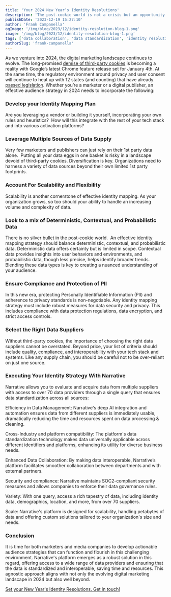 ```yaml
---
title: 'Your 2024 New Year’s Identity Resolutions'
description: 'The post-cookie world is not a crisis but an opportunity. It pushes us towards more ethical, transparent data practices.'
publishDate: '2023-12-19 15:27:10'
author: 'Frank Campanella'
ogImage: '/img/blog/2023/12/identity-resolution-blog-1.png'
image: '/img/blog/2023/12/identity-resolution-blog-1.png'
tags: ['data collaboration', 'data standardization', 'identity resolution', 'rosetta stone']
authorSlug: 'frank-campanella'
---
```

As we venture into 2024, the digital marketing landscape continues to evolve. The long-promised [demise of third-party cookies](https://www.adexchanger.com/privacy/google-plans-to-ring-in-the-new-year-with-third-party-cookie-deprecation-for-real/) is becoming a reality with Google’s latest Chrome feature release set for January 4th. At the same time, the regulatory environment around privacy and user consent will continue to heat up with 12 states (and counting) that have already [passed legislation](https://pro.bloomberglaw.com/brief/state-privacy-legislation-tracker/). Whether you’re a marketer or a digital publisher, an effective audience strategy in 2024 needs to incorporate the following:  

### Develop your Identity Mapping Plan  

Are you leveraging a vendor or building it yourself, incorporating your own rules and heuristics?  How will this integrate with the rest of your tech stack and into various activation platforms?

### Leverage Multiple Sources of Data Supply  

Very few marketers and publishers can just rely on their 1st party data alone.  Putting all your data eggs in one basket is risky in a landscape devoid of third-party cookies. Diversification is key. Organizations need to harness a variety of data sources beyond their own limited 1st party footprints.

### Account For Scalability and Flexibility  

Scalability is another cornerstone of effective identity mapping. As your organization grows, so too should your ability to handle an increasing volume and complexity of data.

### Look to a mix of Deterministic, Contextual, and Probabilistic Data  

There is no silver bullet in the post-cookie world.  An effective identity mapping strategy should balance deterministic, contextual, and probabilistic data. Deterministic data offers certainty but is limited in scope. Contextual data provides insights into user behaviors and environments, and probabilistic data, though less precise, helps identify broader trends. Blending these data types is key to creating a nuanced understanding of your audience.

### Ensure Compliance and Protection of PII  

In this new era, protecting Personally Identifiable Information (PII) and adherence to privacy standards is non-negotiable. Any identity mapping strategy must include robust measures for data security and privacy. This includes compliance with data protection regulations, data encryption, and strict access controls.

### Select the Right Data Suppliers  

Without third-party cookies, the importance of choosing the right data suppliers cannot be overstated. Beyond price, your list of criteria should include quality, compliance, and interoperability with your tech stack and systems. Like any supply chain, you should be careful not to be over-reliant on just one source.

### Executing Your Identity Strategy With Narrative  

Narrative allows you to evaluate and acquire data from multiple suppliers with access to over 70 data providers through a single query that ensures data standardization across all sources:  
  
Efficiency in Data Management: Narrative's deep AI integration and automation ensures data from different suppliers is immediately usable, dramatically reducing the time and resources spent on data processing & cleaning.  
  
Cross-Industry and platform compatibility: The platform's data standardization technology makes data universally applicable across different identifiers and platforms, enhancing its utility for diverse business needs.  
  
Enhanced Data Collaboration: By making data interoperable, Narrative’s platform facilitates smoother collaboration between departments and with external partners.

Security and compliance: Narrative maintains SOC2-compliant security measures and allows companies to enforce their data governance rules.

Variety: With one query, access a rich tapestry of data, including identity data, demographics, location, and more, from over 70 suppliers.

Scale: Narrative's platform is designed for scalability, handling petabytes of data and offering custom solutions tailored to your organization's size and needs.

### Conclusion  

It is time for both marketers and media companies to develop actionable audience strategies that can function and flourish in this challenging environment. Narrative's platform emerges as a robust solution in this regard, offering access to a wide range of data providers and ensuring that the data is standardized and interoperable, saving time and resources. This agnostic approach aligns with not only the evolving digital marketing landscape in 2024 but also well beyond.

[Set your New Year's Identity Resolutions. Get in touch!](https://www.narrative.io/demo)
